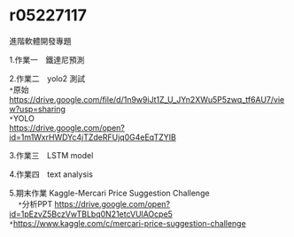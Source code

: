 # r05227117
進階軟體開發專題



1.作業一　鐵達尼預測 <br>

2.作業二　yolo2 測試 <br>
     `*`原始<br>
        https://drive.google.com/file/d/1n9w9iJt1Z_U_JYn2XWu5P5zwq_tf6AU7/view?usp=sharing<br>
     `*`YOLO<br>
        https://drive.google.com/open?id=1m1WxrHWDYc4jTZdeRFUjq0G4eEqTZYIB<br>

3.作業三　LSTM model<br>


4.作業四　text analysis <br>

5.期末作業 Kaggle-Mercari Price Suggestion Challenge<br>
     `*`分析PPT https://drive.google.com/open?id=1pEzvZ5BczVwTBLbq0N21etcVUlAOcpe5
     `*`https://www.kaggle.com/c/mercari-price-suggestion-challenge
